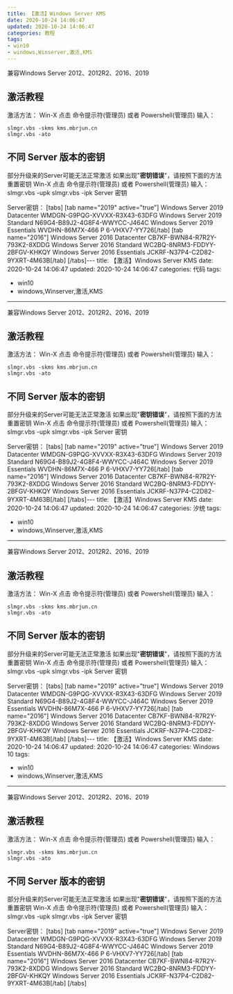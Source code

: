 ```yaml
---
title: 【激活】Windows Server KMS
date: 2020-10-24 14:06:47
updated: 2020-10-24 14:06:47
categories: 教程
tags:
- win10
- windows,Winserver,激活,KMS
---
```

兼容Windows Server 2012、2012R2、2016、2019
## 激活教程 ##
激活方法：
Win-X 点击 命令提示符(管理员) 或者 Powershell(管理员) 输入：

    slmgr.vbs -skms kms.mbrjun.cn
    slmgr.vbs -ato


## 不同 Server 版本的密钥 ##
部分升级来的Server可能无法正常激活
如果出现"**密钥错误**"，请按照下面的方法重置密钥
Win-X 点击 命令提示符(管理员) 或者 Powershell(管理员) 输入：
    slmgr.vbs -upk
    slmgr.vbs -ipk Server 密钥


Server密钥：
[tabs]
[tab name="2019" active="true"]
Windows Server 2019 Datacenter	WMDGN-G9PQG-XVVXX-R3X43-63DFG
Windows Server 2019 Standard	N69G4-B89J2-4G8F4-WWYCC-J464C
Windows Server 2019 Essentials	WVDHN-86M7X-466 P 6-VHXV7-YY726[/tab]
[tab name="2016"]
Windows Server 2016 Datacenter	CB7KF-BWN84-R7R2Y-793K2-8XDDG
Windows Server 2016 Standard	WC2BQ-8NRM3-FDDYY-2BFGV-KHKQY
Windows Server 2016 Essentials	JCKRF-N37P4-C2D82-9YXRT-4M63B[/tab]
[/tabs]---
title: 【激活】Windows Server KMS
date: 2020-10-24 14:06:47
updated: 2020-10-24 14:06:47
categories: 代码
tags:
- win10
- windows,Winserver,激活,KMS
---
兼容Windows Server 2012、2012R2、2016、2019
## 激活教程 ##
激活方法：
Win-X 点击 命令提示符(管理员) 或者 Powershell(管理员) 输入：

    slmgr.vbs -skms kms.mbrjun.cn
    slmgr.vbs -ato


## 不同 Server 版本的密钥 ##
部分升级来的Server可能无法正常激活
如果出现"**密钥错误**"，请按照下面的方法重置密钥
Win-X 点击 命令提示符(管理员) 或者 Powershell(管理员) 输入：
    slmgr.vbs -upk
    slmgr.vbs -ipk Server 密钥


Server密钥：
[tabs]
[tab name="2019" active="true"]
Windows Server 2019 Datacenter	WMDGN-G9PQG-XVVXX-R3X43-63DFG
Windows Server 2019 Standard	N69G4-B89J2-4G8F4-WWYCC-J464C
Windows Server 2019 Essentials	WVDHN-86M7X-466 P 6-VHXV7-YY726[/tab]
[tab name="2016"]
Windows Server 2016 Datacenter	CB7KF-BWN84-R7R2Y-793K2-8XDDG
Windows Server 2016 Standard	WC2BQ-8NRM3-FDDYY-2BFGV-KHKQY
Windows Server 2016 Essentials	JCKRF-N37P4-C2D82-9YXRT-4M63B[/tab]
[/tabs]---
title: 【激活】Windows Server KMS
date: 2020-10-24 14:06:47
updated: 2020-10-24 14:06:47
categories: 汐统
tags:
- win10
- windows,Winserver,激活,KMS
---
兼容Windows Server 2012、2012R2、2016、2019
## 激活教程 ##
激活方法：
Win-X 点击 命令提示符(管理员) 或者 Powershell(管理员) 输入：

    slmgr.vbs -skms kms.mbrjun.cn
    slmgr.vbs -ato


## 不同 Server 版本的密钥 ##
部分升级来的Server可能无法正常激活
如果出现"**密钥错误**"，请按照下面的方法重置密钥
Win-X 点击 命令提示符(管理员) 或者 Powershell(管理员) 输入：
    slmgr.vbs -upk
    slmgr.vbs -ipk Server 密钥


Server密钥：
[tabs]
[tab name="2019" active="true"]
Windows Server 2019 Datacenter	WMDGN-G9PQG-XVVXX-R3X43-63DFG
Windows Server 2019 Standard	N69G4-B89J2-4G8F4-WWYCC-J464C
Windows Server 2019 Essentials	WVDHN-86M7X-466 P 6-VHXV7-YY726[/tab]
[tab name="2016"]
Windows Server 2016 Datacenter	CB7KF-BWN84-R7R2Y-793K2-8XDDG
Windows Server 2016 Standard	WC2BQ-8NRM3-FDDYY-2BFGV-KHKQY
Windows Server 2016 Essentials	JCKRF-N37P4-C2D82-9YXRT-4M63B[/tab]
[/tabs]---
title: 【激活】Windows Server KMS
date: 2020-10-24 14:06:47
updated: 2020-10-24 14:06:47
categories: Windows 10
tags:
- win10
- windows,Winserver,激活,KMS
---
兼容Windows Server 2012、2012R2、2016、2019
## 激活教程 ##
激活方法：
Win-X 点击 命令提示符(管理员) 或者 Powershell(管理员) 输入：

    slmgr.vbs -skms kms.mbrjun.cn
    slmgr.vbs -ato


## 不同 Server 版本的密钥 ##
部分升级来的Server可能无法正常激活
如果出现"**密钥错误**"，请按照下面的方法重置密钥
Win-X 点击 命令提示符(管理员) 或者 Powershell(管理员) 输入：
    slmgr.vbs -upk
    slmgr.vbs -ipk Server 密钥


Server密钥：
[tabs]
[tab name="2019" active="true"]
Windows Server 2019 Datacenter	WMDGN-G9PQG-XVVXX-R3X43-63DFG
Windows Server 2019 Standard	N69G4-B89J2-4G8F4-WWYCC-J464C
Windows Server 2019 Essentials	WVDHN-86M7X-466 P 6-VHXV7-YY726[/tab]
[tab name="2016"]
Windows Server 2016 Datacenter	CB7KF-BWN84-R7R2Y-793K2-8XDDG
Windows Server 2016 Standard	WC2BQ-8NRM3-FDDYY-2BFGV-KHKQY
Windows Server 2016 Essentials	JCKRF-N37P4-C2D82-9YXRT-4M63B[/tab]
[/tabs]